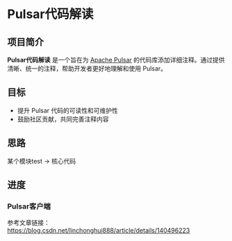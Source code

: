 # Pulsar代码解读

## 项目简介
**Pulsar代码解读** 是一个旨在为 [Apache Pulsar](https://github.com/apache/pulsar) 的代码库添加详细注释。通过提供清晰、统一的注释，帮助开发者更好地理解和使用 Pulsar。

## 目标
- 提升 Pulsar 代码的可读性和可维护性
- 鼓励社区贡献，共同完善注释内容

## 思路
某个模块test -> 核心代码

## 进度
### Pulsar客户端
参考文章链接：
https://blog.csdn.net/linchonghui888/article/details/140496223
